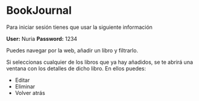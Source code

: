 # BookJournal

Para iniciar sesión tienes que usar la siguiente información

**User:** Nuria
**Password:** 1234

Puedes navegar por la web, añadir un libro y filtrarlo. 

Si seleccionas cualquier de los libros que ya hay añadidos, se te abrirá una ventana con los detalles de dicho libro. En ellos puedes:
- Editar
- Eliminar
- Volver atrás

